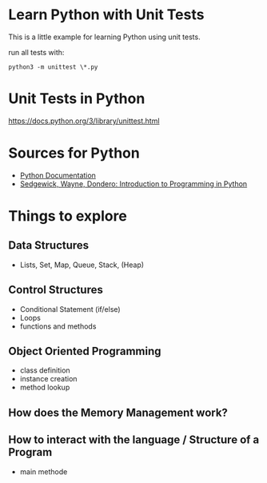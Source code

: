 
# Learn Python with Unit Tests

This is a little example for learning Python using unit tests.

run all tests with:

    python3 -m unittest \*.py

# Unit Tests in Python

https://docs.python.org/3/library/unittest.html

# Sources for Python

* [Python Documentation](https://docs.python.org/3/)
* [Sedgewick, Wayne, Dondero: Introduction to Programming in Python](https://introcs.cs.princeton.edu/python/home/)

# Things to explore

## Data Structures
* Lists, Set, Map, Queue, Stack, (Heap)

## Control Structures
* Conditional Statement (if/else)
* Loops
* functions and methods

## Object Oriented Programming
* class definition
* instance creation
* method lookup

## How does the Memory Management work?

## How to interact with the language / Structure of a Program
* main methode
